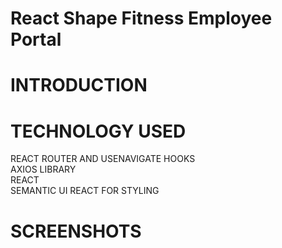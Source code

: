  #  React Shape Fitness Employee Portal

#  INTRODUCTION
   


 


#  TECHNOLOGY USED
REACT ROUTER AND USENAVIGATE HOOKS<br>
AXIOS LIBRARY<br>
REACT <br>
SEMANTIC UI REACT FOR STYLING


 #  SCREENSHOTS

